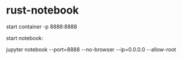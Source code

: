 # rust-notebook

start container -p 8888:8888

start notebook:

jupyter notebook --port=8888 --no-browser --ip=0.0.0.0 --allow-root



